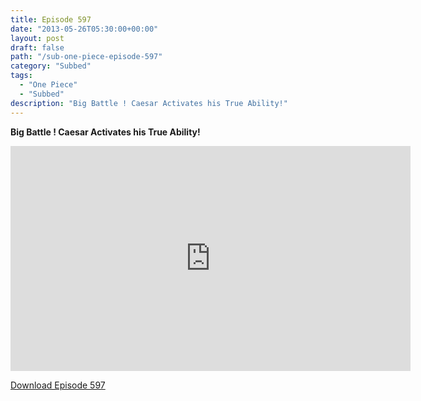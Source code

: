 ```yaml
---
title: Episode 597
date: "2013-05-26T05:30:00+00:00"
layout: post
draft: false
path: "/sub-one-piece-episode-597"
category: "Subbed"
tags:
  - "One Piece"
  - "Subbed"
description: "Big Battle ! Caesar Activates his True Ability!"
---
```


**Big Battle ! Caesar Activates his True Ability!**

<iframe width="640" height="360" src="https://www.rapidvideo.com/e/G6FRPFO9W7" frameborder="0" marginwidth=0 marginheight=0 scrolling=no allowfullscreen></iframe>

<a href="http://ouo.io/qs/eCodkFEQ?s=https://rapidvid.to/d/https://www.rapidvideo.com/e/G6FRPFO9W7">Download Episode 597</a>
